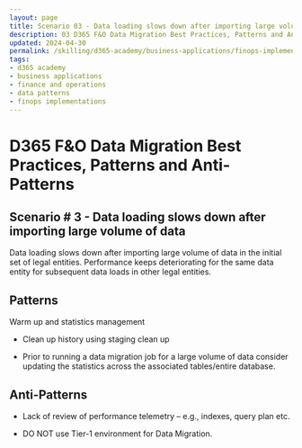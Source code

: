 ```yaml
---
layout: page
title: Scenario 03 - Data loading slows down after importing large volume of data 
description: 03 D365 F&O Data Migration Best Practices, Patterns and Anti-Patterns
updated: 2024-04-30
permalink: /skilling/d365-academy/business-applications/finops-implementation-bestpractices-and-patterns/dmscenario-03
tags:
- d365 academy
- business applications
- finance and operations
- data patterns
- finops implementations
---
```


# D365 F&O Data Migration Best Practices, Patterns and Anti-Patterns

## Scenario # 3 - Data loading slows down after importing large volume of data 
Data loading slows down after importing large volume of data in the initial set of legal entities. Performance keeps deteriorating for the same data entity for subsequent data loads in other legal entities. 


## Patterns
Warm up and statistics management

* Clean up history using staging clean up

* Prior to running a data migration job for a large volume of data consider updating the statistics across the associated tables/entire database.


## Anti-Patterns
* Lack of review of performance telemetry – e.g., indexes, query plan etc.


* DO NOT use Tier-1 environment for Data Migration.

